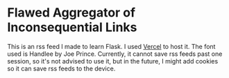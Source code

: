 # Flawed Aggregator of Inconsequential Links
This is an rss feed I made to learn Flask. I used [Vercel](https://vercel.com) to host it. The font used is Handlee by Joe Prince. Currently, it cannot save rss feeds past one session, so it's not advised to use it, but in the future, I might add cookies so it can save rss feeds to the device.
